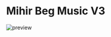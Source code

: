 # Mihir Beg Music V3
![preview](https://github.com/bgoonz/MihirBegMusicV3/blob/master/public/images/mihir-site.png?raw=true)
